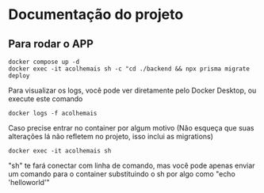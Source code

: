 # Documentação do projeto

## Para rodar o APP
```
docker compose up -d
docker exec -it acolhemais sh -c "cd ./backend && npx prisma migrate deploy
```
Para visualizar os logs, você pode ver diretamente pelo Docker Desktop, ou execute este comando
```
docker logs -f acolhemais
```
Caso precise entrar no container por algum motivo (Não esqueça que suas alterações lá não refletem no projeto, isso inclui as migrations)
```
docker exec -it acolhemais sh
```
"sh" te fará conectar com linha de comando, mas você pode apenas enviar um comando para o container substituindo o sh por algo como "echo 'helloworld'"